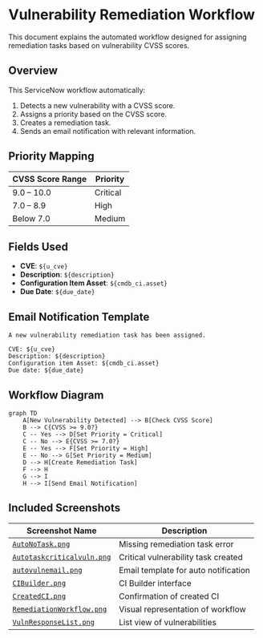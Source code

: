 
# Vulnerability Remediation Workflow

This document explains the automated workflow designed for assigning remediation tasks based on vulnerability CVSS scores.

## Overview

This ServiceNow workflow automatically:

1. Detects a new vulnerability with a CVSS score.
2. Assigns a priority based on the CVSS score.
3. Creates a remediation task.
4. Sends an email notification with relevant information.

## Priority Mapping

| CVSS Score Range | Priority  |
|------------------|-----------|
| 9.0 – 10.0       | Critical  |
| 7.0 – 8.9        | High      |
| Below 7.0        | Medium    |

## Fields Used

- **CVE**: `${u_cve}`
- **Description**: `${description}`
- **Configuration Item Asset**: `${cmdb_ci.asset}`
- **Due Date**: `${due_date}`

## Email Notification Template

```
A new vulnerability remediation task has been assigned.

CVE: ${u_cve}
Description: ${description}
Configuration item Asset: ${cmdb_ci.asset}
Due date: ${due_date}
```

## Workflow Diagram

```mermaid
graph TD
    A[New Vulnerability Detected] --> B[Check CVSS Score]
    B --> C{CVSS >= 9.0?}
    C -- Yes --> D[Set Priority = Critical]
    C -- No --> E{CVSS >= 7.0?}
    E -- Yes --> F[Set Priority = High]
    E -- No --> G[Set Priority = Medium]
    D --> H[Create Remediation Task]
    F --> H
    G --> I
    H --> I[Send Email Notification]
```

## Included Screenshots
| Screenshot Name                                        | Description                                 |
|--------------------------------------------------------|---------------------------------------------|
| [`AutoNoTask.png`](./screenshots/AutoNoTask.png)       | Missing remediation task error              |
| [`Autotaskcriticalvuln.png`](./screenshots/Autotaskcriticalvuln.png) | Critical vulnerability task created |
| [`autovulnemail.png`](./screenshots/autovulnemail.png) | Email template for auto notification        |
| [`CIBuilder.png`](./screenshots/CIBuilder.png)         | CI Builder interface                        |
| [`CreatedCI.png`](./screenshots/CreatedCI.png)         | Confirmation of created CI                  |
| [`RemediationWorkflow.png`](./screenshots/RemediationWorkflow.png) | Visual representation of workflow |
| [`VulnResponseList.png`](./screenshots/VulnResponseList.png) | List view of vulnerabilities          |

